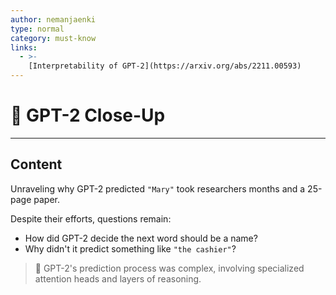 ```yaml
---
author: nemanjaenki
type: normal
category: must-know
links:
  - >-
    [Interpretability of GPT-2](https://arxiv.org/abs/2211.00593)
---
```


# 🧩 GPT-2 Close-Up

---

## Content

Unraveling why GPT-2 predicted `"Mary"` took researchers months and a 25-page
paper.

Despite their efforts, questions remain:

- How did GPT-2 decide the next word should be a name?
- Why didn't it predict something like `"the cashier"`?

> 💫 GPT-2's prediction process was complex, involving specialized attention
> heads and layers of reasoning.
